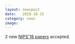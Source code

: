 ```yaml
---
layout: newspost
date:   2018-10-15
category: news
image: 
---
```


2 new [NIPS'18 papers]({{"/publications"|relative_url}}) accepted.
